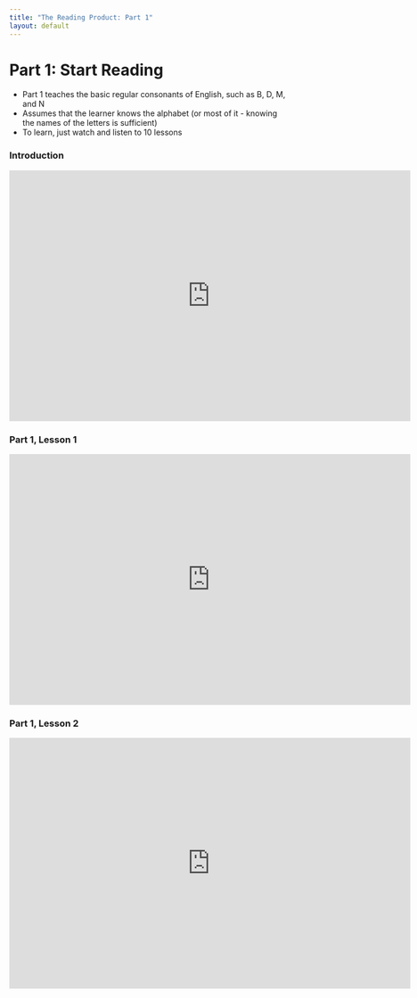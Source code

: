 ```yaml
---
title: "The Reading Product: Part 1"
layout: default
---
```



# Part 1: Start Reading

- Part 1 teaches the basic regular consonants of English, such as B, D, M, and N
- Assumes that the learner knows the alphabet (or most of it - knowing the names of the letters is sufficient)
- To learn, just watch and listen to 10 lessons

### Introduction

<iframe width="720" height="450" src="https://www.youtube.com/embed/5upIx0J7XkQ?rel=0" frameborder="0" allow="autoplay; encrypted-media" allowfullscreen></iframe>

### Part 1, Lesson 1

<iframe width="720" height="450" src="https://www.youtube.com/embed/VyXdELtwm30?rel=0" frameborder="0" allow="autoplay; encrypted-media" allowfullscreen></iframe>

### Part 1, Lesson 2

<iframe width="720" height="450" src="https://www.youtube.com/embed/Apd-nWCKSBM?rel=0" frameborder="0" allow="autoplay; encrypted-media" allowfullscreen></iframe>